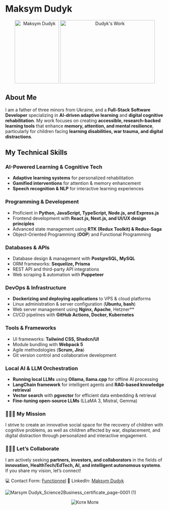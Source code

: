 # Maksym Dudyk  

<p align="center">
  <img src="https://github.com/Helpico/Helpico/assets/32806311/9dfc44d0-bcbe-43a1-8a73-9425f15224db" alt="Maksym Dudyk" width="140" height="200">
  <img src="https://github.com/user-attachments/assets/e08934f8-8ac6-40c8-9c0d-47a0b5c76d61" alt="Dudyk's Work" width="300" height="200">
</p>

## **About Me**  

I am a father of three minors from Ukraine, and a **Full-Stack Software Developer** specializing in **AI-driven adaptive learning** and **digital cognitive rehabilitation**. My work focuses on creating **accessible, research-backed learning tools** that enhance **memory, attention, and mental resilience**, particularly for children facing **learning disabilities, war trauma, and digital distractions**.  

## **My Technical Skills**  

### **AI-Powered Learning & Cognitive Tech**  
- **Adaptive learning systems** for personalized rehabilitation  
- **Gamified interventions** for attention & memory enhancement  
- **Speech recognition & NLP** for interactive learning experiences  

### **Programming & Development**  
- Proficient in **Python, JavaScript, TypeScript, Node.js, and Express.js**  
- Frontend development with **React.js, Next.js, and UI/UX design principles**    
- Advanced state management using **RTK (Redux Toolkit) & Redux-Saga**  
- Object-Oriented Programming (**OOP**) and Functional Programming  

### **Databases & APIs**  
- Database design & management with **PostgreSQL, MySQL**  
- ORM frameworks: **Sequelize, Prisma**  
- REST API and third-party API integrations  
- Web scraping & automation with **Puppeteer**  

### **DevOps & Infrastructure**  
- **Dockerizing and deploying applications** to VPS & cloud platforms  
- Linux administration & server configuration (**Ubuntu, bash**)  
- Web server management using **Nginx, Apache**, Hetzner**  
- CI/CD pipelines with **GitHub Actions, Docker, Kubernetes**  

### **Tools & Frameworks**  
- UI frameworks: **Tailwind CSS, Shadcn/UI**  
- Module bundling with **Webpack 5**  
- Agile methodologies (**Scrum, Jira**)  
- Git version control and collaborative development  

### **Local AI & LLM Orchestration**  
- **Running local LLMs** using **Ollama, llama.cpp** for offline AI processing  
- **LangChain framework** for intelligent agents and **RAG-based knowledge retrieval**  
- **Vector search** with **pgvector** for efficient data embedding & retrieval  
- **Fine-tuning open-source LLMs** (LLaMA 3, Mistral, Gemma)  

### 🚀🚀🚀 My Mission  
I strive to create an innovative social space for the recovery of children with cognitive problems, as well as children affected by war, displacement, and digital distraction through personalized and interactive engagement.  
 
### 🔴🔴🔴 Let’s Collaborate  
 I am actively seeking **partners, investors, and collaborators** in the fields of **innovation, HealthTech/EdTech, AI, and intelligent autonomous systems**. If you share my vision, let’s connect!  

 💻 Contact Form: [Functionnel](https://functionnel.com/contact)
 🔗 LinkedIn: [Maksym Dudyk](https://www.linkedin.com/in/maksym-dudyk-follow-up/)  
  

![Marsym Dudyk_Science2Business_certificate_page-0001 (1)](https://github.com/user-attachments/assets/2523336e-6c6a-4bd7-8b85-c19028547e34)


<p align="center">
<img src="https://github.com/user-attachments/assets/ec2679a9-a477-4229-8db3-6974f83dcb91" alt="Котя Мотя">
</p>
